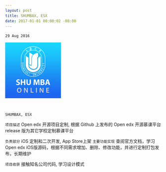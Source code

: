 ```yaml
---
layout: post
title: SHUMBAX, ESX
date: 2017-01-01 00:00:02 -08:00
---
```

`29 Aug 2016`

![](assets/images/shumbax/icon.png)
<center>
<h1>
<a href="https://itunes.apple.com/cn/app/shumbax/id1148275146?mt=8" class="fa fa-apple"></a>
</h1>
</center>

`SHUMBAX, ESX`

`项目描述` Open edx 开源项目定制, 根据 Github 上发布的 Open edx 开源慕课平台 release 版为其它学校定制慕课平台 

`负责部分` iOS 定制和二次开发, App Store上架
`主要功能实现` 查阅官方文档，学习 Open edx iOS版源码，根据不同需求增加、删除、修改功能，并进行定制打包发布，长期维护

`项目收获` 接触知名公司代码, 学习设计模式
